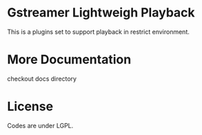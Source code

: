 Gstreamer Lightweigh Playback
=============

This is a plugins set to support playback in restrict environment.

More Documentation
=============
checkout docs directory

License
=============
Codes are under LGPL.

